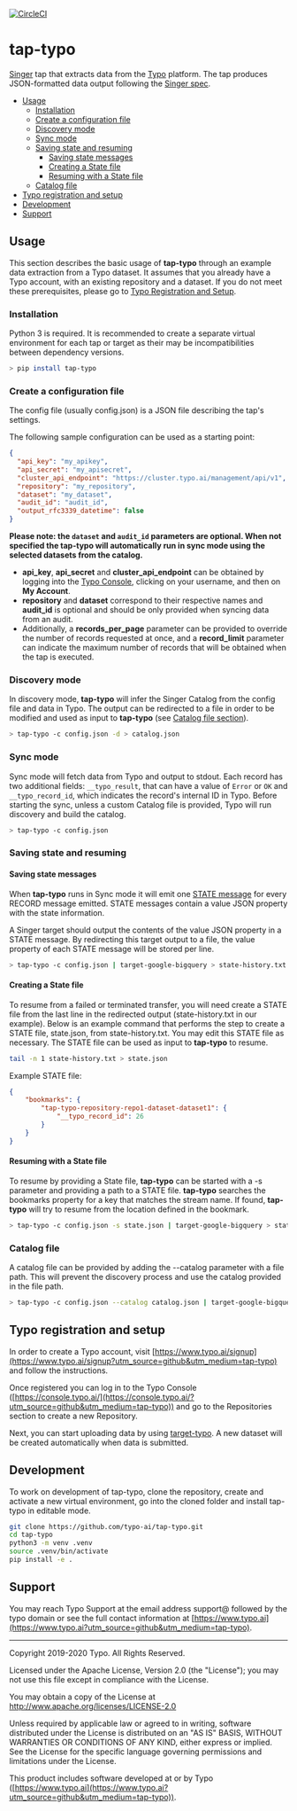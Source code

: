 [![CircleCI](https://circleci.com/gh/typo-ai/tap-typo.svg?style=shield)](https://circleci.com/gh/typo-ai/tap-typo)

# tap-typo

[Singer](https://singer.io) tap that extracts data from the [Typo](https://www.typo.ai?utm_source=github&utm_medium=tap-typo) platform. The tap produces JSON-formatted data output
following the [Singer spec](https://github.com/singer-io/getting-started/blob/master/docs/SPEC.md).

- [Usage](#usage)
  - [Installation](#installation)
  - [Create a configuration file](#create-a-configuration-file)
  - [Discovery mode](#discovery-mode)
  - [Sync mode](#sync-mode)
  - [Saving state and resuming](#saving-state-and-resuming)
    - [Saving state messages](#saving-state-messages)
    - [Creating a State file](#creating-a-state-file)
    - [Resuming with a State file](#resuming-with-a-state-file)
  - [Catalog file](#catalog-file)
- [Typo registration and setup](#typo-registration-and-setup)
- [Development](#development)
- [Support](#support)



## Usage

This section describes the basic usage of **tap-typo** through an example data extraction from a Typo dataset. It assumes that you already have a Typo account, with an existing repository and a dataset. If you do not meet these prerequisites, please go to [Typo Registration and Setup](#typo-registration-and-setup).



### Installation

Python 3 is required. It is recommended to create a separate virtual environment for each tap or target as their may be incompatibilities between dependency versions.

```bash
> pip install tap-typo
```



### Create a configuration file

The config file (usually config.json) is a JSON file describing the tap's settings.

The following sample configuration can be used as a starting point:


```json
{
  "api_key": "my_apikey",
  "api_secret": "my_apisecret",
  "cluster_api_endpoint": "https://cluster.typo.ai/management/api/v1",
  "repository": "my_repository",
  "dataset": "my_dataset",
  "audit_id": "audit_id",
  "output_rfc3339_datetime": false
}
```

**Please note: the `dataset` and `audit_id` parameters are optional. When not specified the tap-typo will automatically run in sync mode using the selected datasets from the catalog.**

- **api_key**, **api_secret** and **cluster_api_endpoint** can be obtained by logging into the [Typo Console](https://console.typo.ai/?utm_source=github&utm_medium=tap-typo), clicking on your username, and then on **My Account**.
- **repository** and **dataset** correspond to their respective names and **audit_id** is optional and should be only provided when syncing data from an audit.
- Additionally, a **records_per_page** parameter can be provided to override the number of records requested at once, and a **record_limit** parameter can indicate the maximum number of records that will be obtained when the tap is executed.



### Discovery mode

In discovery mode, **tap-typo** will infer the Singer Catalog from the config file and data in Typo. The output can be redirected to a file in order to be modified and used as input to **tap-typo** (see [Catalog file section](#catalog-file)).

```bash
> tap-typo -c config.json -d > catalog.json
```



### Sync mode

Sync mode will fetch data from Typo and output to stdout. Each record has two additional fields: `__typo_result`, that can have a value of `Error` or `OK` and `__typo_record_id`, which indicates the record's internal ID in Typo. Before starting the sync, unless a custom Catalog file is provided, Typo will run discovery and build the catalog.


```bash
> tap-typo -c config.json
```



### Saving state and resuming

#### Saving state messages

When **tap-typo** runs in Sync mode it will emit one [STATE message](https://github.com/singer-io/getting-started/blob/master/docs/SPEC.md#state-message) for every RECORD message emitted.  STATE messages contain a value JSON property with the state information.

A Singer target should output the contents of the value JSON property in a STATE message.  By redirecting this target output to a file, the value property of each STATE message will be stored per line.

```bash
> tap-typo -c config.json | target-google-bigquery > state-history.txt
```



#### Creating a State file

To resume from a failed or terminated transfer, you will need create a STATE file from the last line in the redirected output (state-history.txt in our example).  Below is an example command that performs the step to create a STATE file, state.json, from state-history.txt.  You may edit this STATE file as necessary. The STATE file can be used as input to **tap-typo** to resume.

```bash
tail -n 1 state-history.txt > state.json
```

Example STATE file:

```json
{
	"bookmarks": {
		"tap-typo-repository-repo1-dataset-dataset1": {
			"__typo_record_id": 26
		}
	}
}
```



#### Resuming with a State file

To resume by providing a State file, **tap-typo** can be started with a -s parameter and providing a path to a STATE file. **tap-typo** searches the bookmarks property for a key that matches the stream name.  If found, **tap-typo** will try to resume from the location defined in the bookmark.

```bash
> tap-typo -c config.json -s state.json | target-google-bigquery > state-history.txt
```



### Catalog file

A catalog file can be provided by adding the --catalog parameter with a file path. This will prevent the discovery process and use the catalog provided in the file path.

```bash
> tap-typo -c config.json --catalog catalog.json | target-google-bigquery > state-history.txt
```



## Typo registration and setup

In order to create a Typo account, visit [https://www.typo.ai/signup](https://www.typo.ai/signup?utm_source=github&utm_medium=tap-typo) and follow the instructions.

Once registered you can log in to the Typo Console ([https://console.typo.ai/](https://console.typo.ai/?utm_source=github&utm_medium=tap-typo)) and go to the Repositories section to create a new Repository.

Next, you can start uploading data by using [target-typo](https://github.com/typo-ai/target-typo). A new dataset will be created automatically when data is submitted.



## Development

To work on development of tap-typo, clone the repository, create and activate a new virtual environment, go into the cloned folder and install tap-typo in editable mode.

```bash
git clone https://github.com/typo-ai/tap-typo.git
cd tap-typo
python3 -m venv .venv
source .venv/bin/activate
pip install -e .
```



## Support

You may reach Typo Support at the email address support@ followed by the typo domain or see the full contact information at [https://www.typo.ai](https://www.typo.ai?utm_source=github&utm_medium=tap-typo).



---

Copyright 2019-2020 Typo. All Rights Reserved.

Licensed under the Apache License, Version 2.0 (the "License"); you may not use this file except in compliance with the License.

You may obtain a copy of the License at http://www.apache.org/licenses/LICENSE-2.0

Unless required by applicable law or agreed to in writing, software distributed under the License is distributed on an "AS IS" BASIS, WITHOUT WARRANTIES OR CONDITIONS OF ANY KIND, either express or
implied. See the License for the specific language governing permissions and limitations under the License.

This product includes software developed at or by Typo ([https://www.typo.ai](https://www.typo.ai?utm_source=github&utm_medium=tap-typo)).
